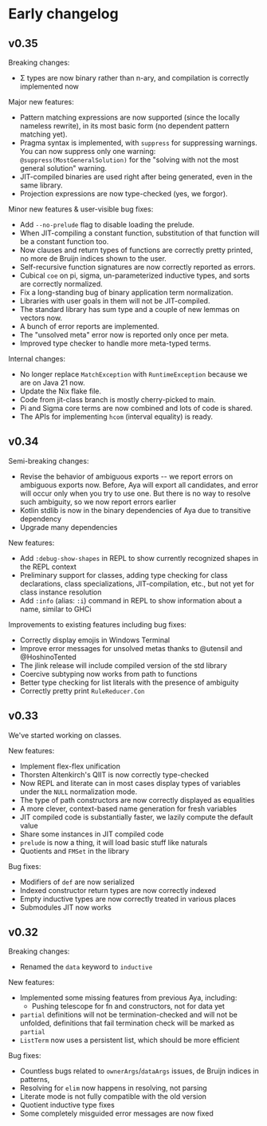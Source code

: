 # Early changelog

## v0.35

Breaking changes:

- Σ types are now binary rather than n-ary, and compilation is correctly implemented now

Major new features:

- Pattern matching expressions are now supported (since the locally nameless rewrite), in its most basic form (no dependent pattern matching yet).
- Pragma syntax is implemented, with `suppress` for suppressing warnings. You can now suppress only one warning: `@suppress(MostGeneralSolution)` for the "solving with not the most general solution" warning.
- JIT-compiled binaries are used right after being generated, even in the same library.
- Projection expressions are now type-checked (yes, we forgor).

Minor new features & user-visible bug fixes:

- Add `--no-prelude` flag to disable loading the prelude.
- When JIT-compiling a constant function, substitution of that function will be a constant function too.
- Now clauses and return types of functions are correctly pretty printed, no more de Bruijn indices shown to the user.
- Self-recursive function signatures are now correctly reported as errors.
- Cubical `coe` on pi, sigma, un-parameterized inductive types, and sorts are correctly normalized.
- Fix a long-standing bug of binary application term normalization.
- Libraries with user goals in them will not be JIT-compiled.
- The standard library has sum type and a couple of new lemmas on vectors now.
- A bunch of error reports are implemented.
- The "unsolved meta" error now is reported only once per meta.
- Improved type checker to handle more meta-typed terms.

Internal changes:

- No longer replace `MatchException` with `RuntimeException` because we are on Java 21 now.
- Update the Nix flake file.
- Code from jit-class branch is mostly cherry-picked to main.
- Pi and Sigma core terms are now combined and lots of code is shared.
- The APIs for implementing `hcom` (interval equality) is ready.

## v0.34

Semi-breaking changes:

- Revise the behavior of ambiguous exports -- we report errors on ambiguous exports now.
  Before, Aya will export all candidates, and error will occur only when you try to use one.
  But there is no way to resolve such ambiguity, so we now report errors earlier
- Kotlin stdlib is now in the binary dependencies of Aya due to transitive dependency
- Upgrade many dependencies

New features:

- Add `:debug-show-shapes` in REPL to show currently recognized shapes in the REPL context
- Preliminary support for classes, adding type checking for class declarations,
  class specializations, JIT-compilation, etc., but not yet for class instance resolution
- Add `:info` (alias: `:i`) command in REPL to show information about a name, similar to GHCi

Improvements to existing features including bug fixes:

- Correctly display emojis in Windows Terminal
- Improve error messages for unsolved metas thanks to @utensil and @HoshinoTented
- The jlink release will include compiled version of the std library
- Coercive subtyping now works from path to functions
- Better type checking for list literals with the presence of ambiguity
- Correctly pretty print `RuleReducer.Con`

## v0.33

We've started working on classes.

New features:

- Implement flex-flex unification
- Thorsten Altenkirch's QIIT is now correctly type-checked
- Now REPL and literate can in most cases display types of variables under
  the `NULL` normalization mode.
- The type of path constructors are now correctly displayed as equalities
- A more clever, context-based name generation for fresh variables
- JIT compiled code is substantially faster, we lazily compute the default value
- Share some instances in JIT compiled code
- `prelude` is now a thing, it will load basic stuff like naturals
- Quotients and `FMSet` in the library

Bug fixes:

- Modifiers of `def` are now serialized
- Indexed constructor return types are now correctly indexed
- Empty inductive types are now correctly treated in various places
- Submodules JIT now works

## v0.32

Breaking changes:

- Renamed the `data` keyword to `inductive`

New features:

- Implemented some missing features from previous Aya, including:
  - Pushing telescope for fn and constructors, not for data yet
- `partial` definitions will not be termination-checked and will not be unfolded,
  definitions that fail termination check will be marked as `partial`
- `ListTerm` now uses a persistent list, which should be more efficient

Bug fixes:

- Countless bugs related to `ownerArgs`/`dataArgs` issues, de Bruijn indices in
  patterns, 
- Resolving for `elim` now happens in resolving, not parsing
- Literate mode is not fully compatible with the old version
- Quotient inductive type fixes
- Some completely misguided error messages are now fixed
